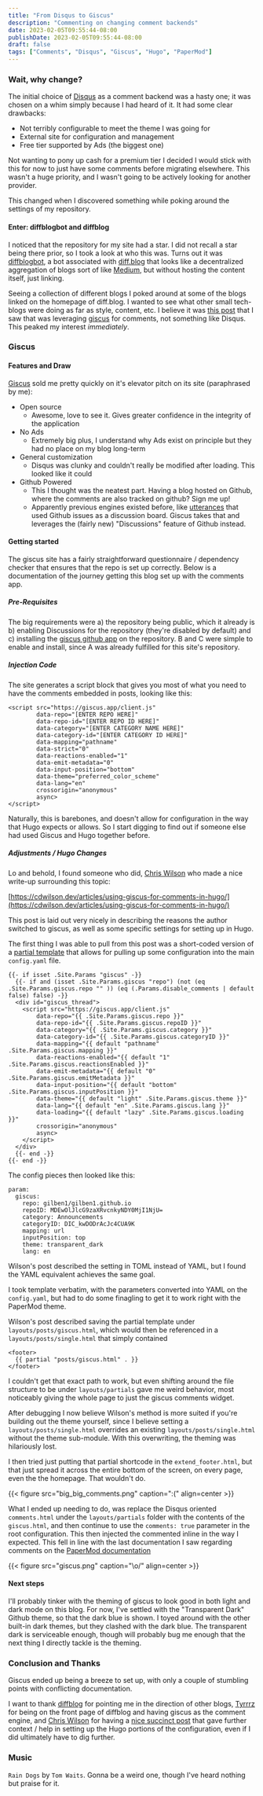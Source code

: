 ```yaml
---
title: "From Disqus to Giscus"
description: "Commenting on changing comment backends"
date: 2023-02-05T09:55:44-08:00
publishDate: 2023-02-05T09:55:44-08:00
draft: false
tags: ["Comments", "Disqus", "Giscus", "Hugo", "PaperMod"]
---
```


### Wait, why change?

The initial choice of [Disqus](https://disqus.com/) as a comment backend was a hasty one; it was chosen on a whim simply because I had heard of it. It had some clear drawbacks:
- Not terribly configurable to meet the theme I was going for
- External site for configuration and management
- Free tier supported by Ads (the biggest one)

Not wanting to pony up cash for a premium tier I decided I would stick with this for now to just have some comments before migrating elsewhere. This wasn't a huge priority, and I wasn't going to be actively looking for another provider.

This changed when I discovered something while poking around the settings of my repository.

#### Enter: diffblogbot and diffblog

I noticed that the repository for my site had a star. I did not recall a star being there prior, so I took a look at who this was. Turns out it was [diffblogbot](https://github.com/diffblogbot), a bot associated with [diff.blog](https://diff.blog/) that looks like a decentralized aggregation of blogs sort of like [Medium](https://medium.com/), but without hosting the content itself, just linking.

Seeing a collection of different blogs I poked around at some of the blogs linked on the homepage of diff.blog. I wanted to see what other small tech-blogs were doing as far as style, content, etc. I believe it was [this post](https://tyrrrz.me/blog/reverse-engineering-youtube-revisited) that I saw that was leveraging [giscus](https://giscus.app/) for comments, not something like Disqus. This peaked my interest *immediately*.

### Giscus
#### Features and Draw
[Giscus](https://giscus.app/) sold me pretty quickly on it's elevator pitch on its site (paraphrased by me):
- Open source
    - Awesome, love to see it. Gives greater confidence in the integrity of the application
- No Ads
    - Extremely big plus, I understand why Ads exist on principle but they had no place on my blog long-term
- General customization
    - Disqus was clunky and couldn't really be modified after loading. This looked like it could
- Github Powered
    - This I thought was the neatest part. Having a blog hosted on Github, where the comments are also tracked on github? Sign me up!
    - Apparently previous engines existed before, like [utterances](https://github.com/utterance/utterances) that used Github issues as a discussion board. Giscus takes that and leverages the (fairly new) "Discussions" feature of Github instead.

#### Getting started

The giscus site has a fairly straightforward questionnaire / dependency checker that ensures that the repo is set up correctly. Below is a documentation of the journey getting this blog set up with the comments app.

##### Pre-Requisites

The big requirements were a) the repository being public, which it already is b) enabling Discussions for the repository (they're disabled by default) and c) installing the [giscus github app](https://github.com/apps/giscus) on the repository. B and C were simple to enable and install, since A was already fulfilled for this site's repository.

##### Injection Code

The site generates a script block that gives you most of what you need to have the comments embedded in posts, looking like this:
```
<script src="https://giscus.app/client.js"
        data-repo="[ENTER REPO HERE]"
        data-repo-id="[ENTER REPO ID HERE]"
        data-category="[ENTER CATEGORY NAME HERE]"
        data-category-id="[ENTER CATEGORY ID HERE]"
        data-mapping="pathname"
        data-strict="0"
        data-reactions-enabled="1"
        data-emit-metadata="0"
        data-input-position="bottom"
        data-theme="preferred_color_scheme"
        data-lang="en"
        crossorigin="anonymous"
        async>
</script>
```
Naturally, this is barebones, and doesn't allow for configuration in the way that Hugo expects or allows. So I start digging to find out if someone else had used Giscus and Hugo together before. 

##### Adjustments / Hugo Changes
Lo and behold, I found someone who did, [Chris Wilson](https://cdwilson.dev) who made a nice write-up surrounding this topic:

[https://cdwilson.dev/articles/using-giscus-for-comments-in-hugo/](https://cdwilson.dev/articles/using-giscus-for-comments-in-hugo/)

This post is laid out very nicely in describing the reasons the author switched to giscus, as well as some specific settings for setting up in Hugo.

The first thing I was able to pull from this post was a short-coded version of a [partial template](https://gohugo.io/templates/partials/) that allows for pulling up some configuration into the main `config.yaml` file.

```
{{- if isset .Site.Params "giscus" -}}
  {{- if and (isset .Site.Params.giscus "repo") (not (eq .Site.Params.giscus.repo "" )) (eq (.Params.disable_comments | default false) false) -}}
  <div id="giscus_thread">
    <script src="https://giscus.app/client.js"
        data-repo="{{ .Site.Params.giscus.repo }}"
        data-repo-id="{{ .Site.Params.giscus.repoID }}"
        data-category="{{ .Site.Params.giscus.category }}"
        data-category-id="{{ .Site.Params.giscus.categoryID }}"
        data-mapping="{{ default "pathname" .Site.Params.giscus.mapping }}"
        data-reactions-enabled="{{ default "1" .Site.Params.giscus.reactionsEnabled }}"
        data-emit-metadata="{{ default "0" .Site.Params.giscus.emitMetadata }}"
        data-input-position="{{ default "bottom" .Site.Params.giscus.inputPosition }}"
        data-theme="{{ default "light" .Site.Params.giscus.theme }}"
        data-lang="{{ default "en" .Site.Params.giscus.lang }}"
        data-loading="{{ default "lazy" .Site.Params.giscus.loading }}"
        crossorigin="anonymous"
        async>
    </script>
  </div>
  {{- end -}}
{{- end -}}
```

The config pieces then looked like this:
```
param:
  giscus:
    repo: gilben1/gilben1.github.io
    repoID: MDEwOlJlcG9zaXRvcnkyNDY0MjI1NjU=
    category: Announcements
    categoryID: DIC_kwDODrAcJc4CUA9K
    mapping: url
    inputPosition: top
    theme: transparent_dark
    lang: en
```

Wilson's post described the setting in TOML instead of YAML, but I found the YAML equivalent achieves the same goal.

I took template verbatim, with the parameters converted into YAML on the `config.yaml`, but had to do some finagling to get it to work right with the PaperMod theme.

Wilson's post described saving the partial template under `layouts/posts/giscus.html`, which would then be referenced in a `layouts/posts/single.html` that simply contained
```
<footer>
  {{ partial "posts/giscus.html" . }}
</footer>
```
I couldn't get that exact path to work, but even shifting around the file structure to be under `layouts/partials` gave me weird behavior, most noticeably giving the whole page to just the giscus comments widget.

After debugging I now believe Wilson's method is more suited if you're building out the theme yourself, since I believe setting a `layouts/posts/single.html` overrides an existing `layouts/posts/single.html` without the theme sub-module. With this overwriting, the theming was hilariously lost.

I then tried just putting that partial shortcode in the `extend_footer.html`, but that just spread it across the entire bottom of the screen, on every page, even the the homepage. That wouldn't do.

{{< figure src="big_big_comments.png" caption=":(" align=center >}}

What I ended up needing to do, was replace the Disqus oriented `comments.html` under the `layouts/partials` folder with the contents of the `giscus.html`, and then continue to use the `comments: true` parameter in the root configuration. This then injected the commented inline in the way I expected. This fell in line with the last documentation I saw regarding comments on the [PaperMod documentation](https://github.com/adityatelange/hugo-PaperMod/wiki/Features#comments)

{{< figure src="giscus.png" caption="\\o/" align=center >}}

#### Next steps

I'll probably tinker with the theming of giscus to look good in both light and dark mode on this blog. For now, I've settled with the "Transparent Dark" Github theme, so that the dark blue is shown. I toyed around with the other built-in dark themes, but they clashed with the dark blue. The transparent dark is serviceable enough, though will probably bug me enough that the next thing I directly tackle is the theming.

### Conclusion and Thanks
Giscus ended up being a breeze to set up, with only a couple of stumbling points with conflicting documentation. 

I want to thank [diffblog](https://diff.blog) for pointing me in the direction of other blogs, [Tyrrrz](https://tyrrrz.me/blog/reverse-engineering-youtube-revisited) for being on the front page of diffblog and having giscus as the comment engine, and [Chris Wilson](https://cdwilson.dev/) for having a [nice succinct post](https://cdwilson.dev/articles/using-giscus-for-comments-in-hugo/) that gave further context / help in setting up the Hugo portions of the configuration, even if I did ultimately have to dig further.

### Music

`Rain Dogs` by `Tom Waits`. Gonna be a weird one, though I've heard nothing but praise for it.